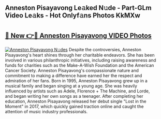 ## Anneston Pisayavong Le𝚊ked N𝚞de - Part-GLm Video Le𝚊ks - Hot Onlyf𝚊ns Photos KkMXw

# <h2><a href="http://ac11216.deff.icu/?id=Anneston+Pisayavong">🔗 New 👉🔴 Anneston Pisayavong VIDEO Photos</a></h2>

[![Anneston Pisayavong N𝚞des](https://i.imgur.com/rIISA9y.gif)](http://ac11216.deff.icu/?id=Anneston+Pisayavong)
Despite the controversies, Anneston Pisayavong's heart shines through her charitable endeavors. She has been involved in various philanthropic initiatives, including raising awareness and funds for charities such as the Make-A-Wish Foundation and the American Cancer Society. Anneston Pisayavong's compassionate nature and commitment to making a difference have earned her the respect and admiration of her fans. Born in 1995, Anneston Pisayavong grew up in a musical family and began singing at a young age. She was heavily influenced by artists such as Adele, Florence + The Machine, and Lorde, and began writing her own songs as a teenager. After completing her education, Anneston Pisayavong released her debut single "Lost in the Moment" in 2017, which quickly gained traction online and caught the attention of music industry professionals.
